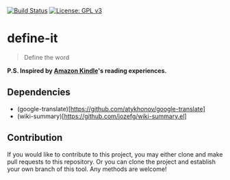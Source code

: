 [![Build Status](https://travis-ci.com/jcs090218/define-it.svg?branch=master)](https://travis-ci.com/jcs090218/define-it)
[![License: GPL v3](https://img.shields.io/badge/License-GPL%20v3-blue.svg)](https://www.gnu.org/licenses/gpl-3.0)


# define-it
> Define the word


**P.S. Inspired by [Amazon Kindle](https://en.wikipedia.org/wiki/Amazon_Kindle)'s reading experiences.**


## Dependencies

* (google-translate)[https://github.com/atykhonov/google-translate]
* (wiki-summary)[https://github.com/jozefg/wiki-summary.el]


## Contribution

If you would like to contribute to this project, you may either
clone and make pull requests to this repository. Or you can
clone the project and establish your own branch of this tool.
Any methods are welcome!
